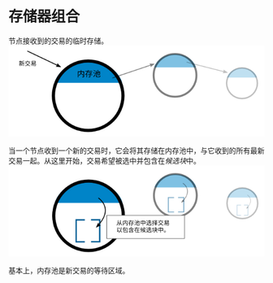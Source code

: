 # 存储器组合
节点接收到的交易的临时存储。
![Memory Pool-1.png](img/Memory%20Pool-1%20(1).png)

当一个节点收到一个新的交易时，它会将其存储在内存池中，与它收到的所有最新交易一起。从这里开始，交易希望被选中并包含在*候选块*中。
![Memory Pool-2.png](img/Memory%20Pool-2%20(1).png)

基本上，内存池是新交易的等待区域。